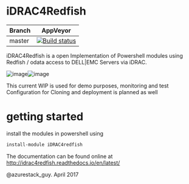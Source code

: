 # iDRAC4Redfish
| Branch | AppVeyor |
| ------ | -------- |
| master | [![Build status](https://ci.appveyor.com/api/projects/status/7ft0dny2738lli8s/branch/master?svg=true)](https://ci.appveyor.com/project/bottkars/idrac4redfish)

iDRAC4Redfish is a open Implementation of Powershell modules using Redfish / odata access to DELL|EMC Servers via iDRAC.

![image](https://cloud.githubusercontent.com/assets/8255007/24893639/317f771e-1e85-11e7-807f-9afcc484ad3a.png)![image](https://cloud.githubusercontent.com/assets/8255007/24893670/7d10c714-1e85-11e7-959d-faf7243605a1.png)


This current WIP is used for demo purposes, monitoring and test
Configuration for Cloning and deployment is planned as well

# getting started
install the modules in powershell using 
```Powershell
install-module iDRAC4redfish
```
The documentation can be found online at 
http://idrac4redfish.readthedocs.io/en/latest/

@azurestack_guy. April 2017
